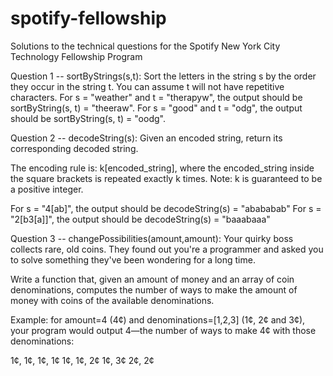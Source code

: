 # spotify-fellowship
Solutions to the technical questions for the Spotify New York City Technology Fellowship Program

Question 1 -- sortByStrings(s,t): Sort the letters in the string s by the order they occur in the string t. You can assume t will not have repetitive characters. For s = "weather" and t = "therapyw", the output should be sortByString(s, t) = "theeraw". For s = "good" and t = "odg", the output should be sortByString(s, t) = "oodg".

Question 2 -- decodeString(s): Given an encoded string, return its corresponding decoded string. 

The encoding rule is: k[encoded_string], where the encoded_string inside the square brackets is repeated exactly k times. Note: k is guaranteed to be a positive integer. 

For s = "4[ab]", the output should be decodeString(s) = "abababab" 
For s = "2[b3[a]]", the output should be decodeString(s) = "baaabaaa"

Question 3 -- changePossibilities(amount,amount): Your quirky boss collects rare, old coins. They found out you're a programmer and asked you to solve something they've been wondering for a long time. 

Write a function that, given an amount of money and an array of coin denominations, computes the number of ways to make the amount of money with coins of the available denominations. 

Example: for amount=4 (4¢) and denominations=[1,2,3] (1¢, 2¢ and 3¢), your program would output 4—the number of ways to make 4¢ with those denominations: 

1¢, 1¢, 1¢, 1¢
1¢, 1¢, 2¢
1¢, 3¢
2¢, 2¢
